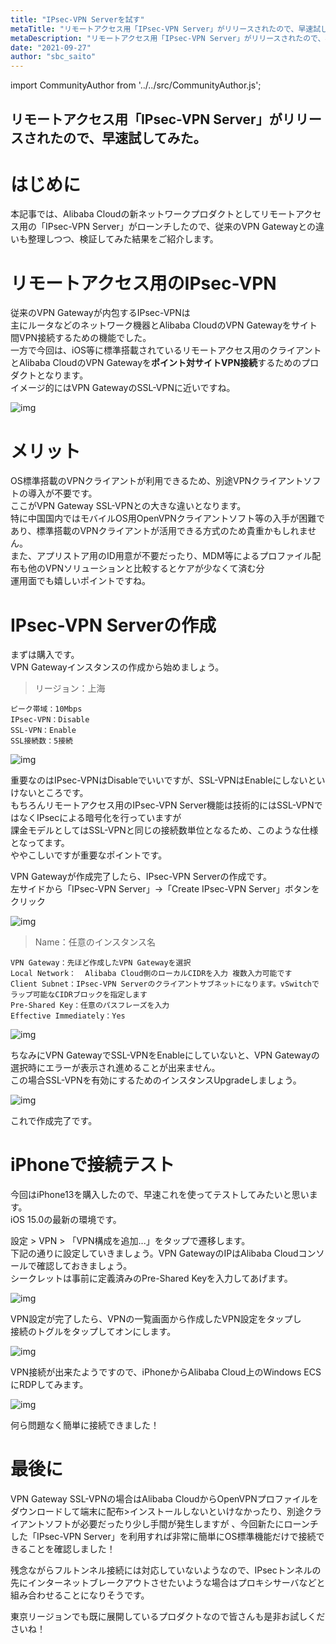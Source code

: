 ```yaml
---
title: "IPsec-VPN Serverを試す"
metaTitle: "リモートアクセス用「IPsec-VPN Server」がリリースされたので、早速試してみた。"
metaDescription: "リモートアクセス用「IPsec-VPN Server」がリリースされたので、早速試してみた。"
date: "2021-09-27"
author: "sbc_saito"
---
```


import CommunityAuthor from '../../src/CommunityAuthor.js';

## リモートアクセス用「IPsec-VPN Server」がリリースされたので、早速試してみた。


# はじめに

本記事では、Alibaba Cloudの新ネットワークプロダクトとしてリモートアクセス用の「IPsec-VPN Server」がローンチしたので、従来のVPN Gatewayとの違いも整理しつつ、検証してみた結果をご紹介します。    


# リモートアクセス用のIPsec-VPN

従来のVPN Gatewayが内包するIPsec-VPNは      
主にルータなどのネットワーク機器とAlibaba CloudのVPN Gatewayをサイト間VPN接続するための機能でした。     
一方で今回は、iOS等に標準搭載されているリモートアクセス用のクライアントとAlibaba CloudのVPN Gatewayを<b>ポイント対サイトVPN接続</b>するためのプロダクトとなります。      
イメージ的にはVPN GatewayのSSL-VPNに近いですね。    

![img](https://raw.githubusercontent.com/sbcloud/help/master/content/usecase-network/Network_images_13574176438016100000/20210927132925.png "img")    


# メリット  
OS標準搭載のVPNクライアントが利用できるため、別途VPNクライアントソフトの導入が不要です。    
ここがVPN Gateway SSL-VPNとの大きな違いとなります。    
特に中国国内ではモバイルOS用OpenVPNクライアントソフト等の入手が困難であり、標準搭載のVPNクライアントが活用できる方式のため貴重かもしれません。  
また、アプリストア用のID用意が不要だったり、MDM等によるプロファイル配布も他のVPNソリューションと比較するとケアが少なくて済む分  
運用面でも嬉しいポイントですね。   

# IPsec-VPN Serverの作成
まずは購入です。   
VPN Gatewayインスタンスの作成から始めましょう。   
                
> リージョン：上海  
```
ピーク帯域：10Mbps  
IPsec-VPN：Disable  
SSL-VPN：Enable
SSL接続数：5接続  
```

![img](https://raw.githubusercontent.com/sbcloud/help/master/content/usecase-network/Network_images_13574176438016100000/20210927153417.png "img")    

                
重要なのはIPsec-VPNはDisableでいいですが、SSL-VPNはEnableにしないといけないところです。   
もちろんリモートアクセス用のIPsec-VPN Server機能は技術的にはSSL-VPNではなくIPsecによる暗号化を行っていますが     
課金モデルとしてはSSL-VPNと同じの接続数単位となるため、このような仕様となってます。    
ややこしいですが重要なポイントです。    

                
VPN Gatewayが作成完了したら、IPsec-VPN Serverの作成です。    
左サイドから「IPsec-VPN Server」→「Create IPsec-VPN Server」ボタンをクリック     

![img](https://raw.githubusercontent.com/sbcloud/help/master/content/usecase-network/Network_images_13574176438016100000/20210927155842.png "img")    


> Name：任意のインスタンス名  
``` 
VPN Gateway：先ほど作成したVPN Gatewayを選択  
Local Network：  Alibaba Cloud側のローカルCIDRを入力 複数入力可能です  
Client Subnet：IPsec-VPN Serverのクライアントサブネットになります。vSwitchでラップ可能なCIDRブロックを指定します  
Pre-Shared Key：任意のパスフレーズを入力   
Effective Immediately：Yes
```

![img](https://raw.githubusercontent.com/sbcloud/help/master/content/usecase-network/Network_images_13574176438016100000/20210927153414.png "img")    



ちなみにVPN GatewayでSSL-VPNをEnableにしていないと、VPN Gatewayの選択時にエラーが表示され進めることが出来ません。    
この場合SSL-VPNを有効にするためのインスタンスUpgradeしましょう。    

![img](https://raw.githubusercontent.com/sbcloud/help/master/content/usecase-network/Network_images_13574176438016100000/20210927153421.png "img")    



これで作成完了です。


# iPhoneで接続テスト  

今回はiPhone13を購入したので、早速これを使ってテストしてみたいと思います。     
iOS 15.0の最新の環境です。     

設定 > VPN > 「VPN構成を追加...」をタップで遷移します。    
下記の通りに設定していきましょう。VPN GatewayのIPはAlibaba Cloudコンソールで確認しておきましょう。    
シークレットは事前に定義済みのPre-Shared Keyを入力してあげます。     

![img](https://raw.githubusercontent.com/sbcloud/help/master/content/usecase-network/Network_images_13574176438016100000/20210927161940.jpg "img")    


VPN設定が完了したら、VPNの一覧画面から作成したVPN設定をタップし    
接続のトグルをタップしてオンにします。   

![img](https://raw.githubusercontent.com/sbcloud/help/master/content/usecase-network/Network_images_13574176438016100000/20210927162952.jpg "img")    


VPN接続が出来たようですので、iPhoneからAlibaba Cloud上のWindows ECSにRDPしてみます。     

![img](https://raw.githubusercontent.com/sbcloud/help/master/content/usecase-network/Network_images_13574176438016100000/20210927163008.png "img")    

何ら問題なく簡単に接続できました！

# 最後に

VPN Gateway SSL-VPNの場合はAlibaba CloudからOpenVPNプロファイルをダウンロードして端末に配布>インストールしないといけなかったり、別途クライアントソフトが必要だったり少し手間が発生しますが 、今回新たにローンチした「IPsec-VPN Server」を利用すれば非常に簡単にOS標準機能だけで接続できることを確認しました！
  
残念ながらフルトンネル接続には対応していないようなので、IPsecトンネルの先にインターネットブレークアウトさせたいような場合はプロキシサーバなどと組み合わせることになりそうです。  

東京リージョンでも既に展開しているプロダクトなので皆さんも是非お試しくださいね！


<CommunityAuthor 
    author="斎藤 貴広"
    self_introduction = "2020年からAlibaba Cloudのソリューション開発や技術支援に従事。ネットワークや基盤などのインフラ回りがメイン領域で、最近はゼロトラストセキュリティやWeb系もかじり中。"
    imageUrl="https://raw.githubusercontent.com/sbcloud/help/master/src/components/images/saito.png"
    githubUrl=""
/>

